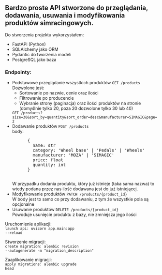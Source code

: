 ## Bardzo proste API stworzone do przeglądania, dodawania, usuwania i modyfikowania produktów simracingowych.

Do stworzenia projektu wykorzystałem:
<ul>
  <li>FastAPI (Python)</li>
  <li>SQLAlchemy jako ORM</li>
  <li>Pydantic do tworzenia modeli</li>
  <li>PostgreSQL jako baza</li>
</ul>

### Endpointy:

<ul>
  <li>
    Podstawowe przeglądanie wszystkich produktów
    <code>GET /products</code><br>
    Dozwolone jest:
    <ul>
      <li>Sortowanie po nazwie, cenie oraz ilości</li>
      <li>Filtrowanie po producencie</li>
      <li>Wybranie strony (paginacja) oraz ilości produktów na stronie (domyślnie tylko 20, poza 20 dozwolone tylko 30 lub 40)</li>
    </ul>
    <code>GET /products?size=30&sort_by=quantity&sort_order=desc&manufacturer=SIMAGIC&page=2</code>
  </li>
  <li>
    Dodawanie produktów
    <code>POST /products</code><br>
    body:
    <pre>
      {
        name: str
        category: 'Wheel base' | 'Pedals' | 'Wheels'
        manufacturer: 'MOZA' | 'SIMAGIC'
        price: float
        quantity: int
      }
    </pre>
    W przypadku dodania produktu, który już istnieje (taka sama nazwa) to wtedy podana przez nas ilość dodawana jest do już istniejącej.
  </li>
  <li>
    Modyfikowanie produktów
    <code>PATCH /products/{product_id}</code><br>
    W body jest to samo co przy dodawaniu, z tym że wszystkie pola są opcjonalne
  </li>
  <li>
    Usuwanie produktów
    <code>DELETE /products/{product_id}</code><br>
    Powoduje usunięcie produktu z bazy, nie zmniejsza jego ilości
  </li>
</ul>

Uruchomienie aplikacji: <br>
<code>launch api: uvicorn app.main:app --reload</code> <br>

Stworzenie migracji: <br>
<code>create migration: alembic revision --autogenerate -m "migration_description"</code> <br>

Zaaplikowanie migracji: <br>
<code>apply migrations: alembic upgrade head</code>
